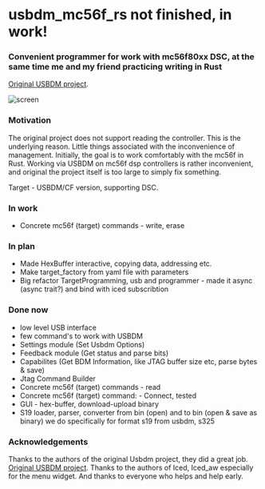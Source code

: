 # usbdm_mc56f_rs not finished, in work!

### Сonvenient programmer for work with mc56f80xx DSC, at the same time me and my friend  practicing writing in Rust
 [Original USBDM project](https://github.com/podonoghue/usbdm-eclipse-makefiles-build/tree/85cc87da0808b8fe4ba4ec6ac7f2c450a89fc34e).

![screen](https://user-images.githubusercontent.com/81683023/221999257-ebcfb0e4-84c3-4446-b51d-bdb6df5c6dc3.png)


###  Motivation
The original project does not support reading the controller. This is the underlying reason. Little things associated with the inconvenience of management.
Initially, the goal is to work comfortably with the mc56f in Rust. Working via USBDM on mc56f dsp controllers is rather inconvenient, and original the project itself is too large to simply fix something.
 
Target - USBDM/CF version, supporting DSC.
 

###  In work
* Concrete mc56f (target) commands - write, erase 

### In plan
* Made HexBuffer interactive, copying data, addressing etc.
* Make target_factory from yaml file with parameters
* Big refactor TargetProgramming, usb and programmer - made it async (async trait?) and bind with iced subscribtion

###  Done now
* low level USB interface
* few command's to work with USBDM
* Settings module (Set Usbdm Options)
* Feedback module (Get status and parse bits)
* Capabilites (Get BDM Information, like JTAG buffer size etc, parse bytes & save)
* Jtag Command Builder
* Concrete mc56f (target) commands - read
* Concrete mc56f (target) command: - Connect, tested
* GUI - hex-buffer, download-upload binary
* S19 loader, parser, converter from bin (open) and to bin (open & save as binary) we do specifically for format s19 from usbdm, s325

 ###  Acknowledgements

Thanks to the authors of the original Usbdm project, they did a great job. [Original USBDM project](https://github.com/podonoghue/usbdm-eclipse-makefiles-build/tree/85cc87da0808b8fe4ba4ec6ac7f2c450a89fc34e).
Thanks to the authors of Iced, Iced_aw especially for the menu widget.
And thanks to everyone who helps and help early.  
